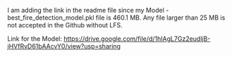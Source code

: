 I am adding the link in the readme file since my Model - best_fire_detection_model.pkl file is 460.1 MB. Any file larger than 25 MB is not accepted in the Github without LFS.

Link for the Model: https://drive.google.com/file/d/1hIAgL7Gz2eudljB-jHVfRvD61bAAcvY0/view?usp=sharing
